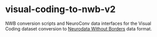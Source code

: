 # visual-coding-to-nwb-v2
NWB conversion scripts and NeuroConv data interfaces for the Visual Coding dataset conversion to [Neurodata Without Borders](https://nwb-overview.readthedocs.io/) data format.

